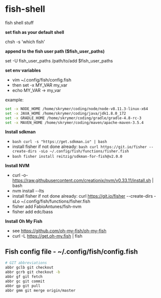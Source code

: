 # fish-shell
fish shell stuff

__set fish as your default shell__ 

chsh -s 'which fish' 

__append to the fish user path ($fish_user_paths)__

set -U fish_user_paths /path/to/add  $fish_user_paths

__set env variables__ 
* vim ~/.config/fish/config.fish
* then set -x MY_VAR my_var
* echo MY_VAR -> my_var

example:

``` bash
set -x NODE_HOME /home/skrymer/coding/node/node-v8.11.3-linux-x64
set -x JAVA_HOME /home/skrymer/coding/java/jdk1.8.0_172
set -x GRADLE_HOME /home/skrymer/coding/gradle/gradle-4.8-rc-3
set -x MAVEN_HOME /home/skrymer/coding/maven/apache-maven-3.5.4
```
__Install sdkman__
* ``` bash curl -s "https://get.sdkman.io" | bash ```
* install fisher if not done already: ``` bash curl https://git.io/fisher --create-dirs -sLo ~/.config/fish/functions/fisher.fish ```
* ``` bash fisher install reitzig/sdkman-for-fish@v2.0.0 ```

__Install NVM__
* curl -o- https://raw.githubusercontent.com/creationix/nvm/v0.33.11/install.sh | bash
* nvm install --lts
* install fisher if not done already: curl https://git.io/fisher --create-dirs -sLo ~/.config/fish/functions/fisher.fish
* fisher add FabioAntunes/fish-nvm
* fisher add edc/bass

__Install Oh My Fish__
* see https://github.com/oh-my-fish/oh-my-fish
* curl -L https://get.oh-my.fish | fish

## Fish config file - ~/.config/fish/config.fish
```bash
# GIT abbreviations
abbr gclb git checkout
abbr gcrb git checkout -b
abbr gf git fetch
abbr gc git commit
abbr gp git pull
abbr gmm git merge origin/master
```
